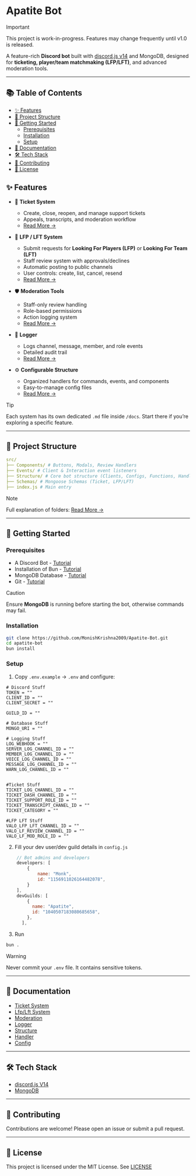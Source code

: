 # Apatite Bot

> [!IMPORTANT]
> This project is work-in-progress. Features may change frequently until v1.0 is released.

A feature-rich **Discord bot** built with [discord.js v14](https://discord.js.org) and MongoDB, designed for **ticketing, player/team matchmaking (LFP/LFT)**, and advanced moderation tools.

---

## 📚 Table of Contents
- [✨ Features](#-features)
- [📂 Project Structure](#-project-structure)
- [🚀 Getting Started](#-getting-started)
     - [Prerequisites](#prerequisites)
     - [Installation](#installation)
     - [Setup](#setup)
- [📑 Documentation](#-documentation)
- [🛠 Tech Stack](#-tech-stack)
- [🤝 Contributing](#-contributing)
- [📜 License](#-license)


## ✨ Features <a name="features"></a>

- 🎫 **Ticket System**
  - Create, close, reopen, and manage support tickets
  - Appeals, transcripts, and moderation workflow
  - [Read More →](./docs/Indev.md)

- 👥 **LFP / LFT System**
  - Submit requests for **Looking For Players (LFP)** or **Looking For Team (LFT)**
  - Staff review system with approvals/declines
  - Automatic posting to public channels
  - User controls: create, list, cancel, resend
  - [Read More →](./docs/Indev.md)

- 🛡 **Moderation Tools**
  - Staff-only review handling
  - Role-based permissions
  - Action logging system
  - [Read More →](./docs/Indev.md)

- 📜 **Logger**
  - Logs channel, message, member, and role events
  - Detailed audit trail
  - [Read More →](./docs/Indev.md)

- ⚙️ **Configurable Structure**
  - Organized handlers for commands, events, and components
  - Easy-to-manage config files
  - [Read More →](./docs/Indev.md)

> [!TIP]
> Each system has its own dedicated `.md` file inside `/docs`. Start there if you’re exploring a specific feature.
---

## 📂 Project Structure <a name="project-structure"></a>

```yaml
src/
├── Components/ # Buttons, Modals, Review Handlers
├── Events/ # Client & Interaction event listeners
├── Structure/ # Core bot structure (Clients, Configs, Functions, Handlers)
├── Schemas/ # Mongoose Schemas (Ticket, LFP/LFT)
├── index.js # Main entry
```
> [!NOTE]
> Full explanation of folders: [Read More →](./docs/Indev.md)

---

## 🚀 Getting Started <a name="getting-started"></a>

### Prerequisites <a name="prerequisites"></a>
- A Discord Bot - [Tutorial](./docs/Indev.md)
- Installation of Bun - [Tutorial](./docs/Indev.md)
- MongoDB Database - [Tutorial](./docs/Indev.md)
- Git - [Tutorial](./docs/Indev.md)

> [!CAUTION]
> Ensure **MongoDB** is running before starting the bot, otherwise commands may fail.

### Installation <a name="installation"></a>
```bash
git clone https://github.com/MonishKrishna2009/Apatite-Bot.git
cd apatite-bot
bun install
```
### Setup <a name="setup"></a>

1. Copy `.env.example` → `.env` and configure:
```env
# Discord Stuff
TOKEN = ""
CLIENT_ID = ""
CLIENT_SECRET = ""

GUILD_ID = ""

# Database Stuff
MONGO_URI = "" 

# Logging Stuff
LOG_WEBHOOK = ""
SERVER_LOG_CHANNEL_ID = ""
MEMBER_LOG_CHANNEL_ID = ""
VOICE_LOG_CHANNEL_ID = ""
MESSAGE_LOG_CHANNEL_ID = ""
WARN_LOG_CHANNEL_ID = ""


#Ticket Stuff
TICKET_LOG_CHANNEL_ID = ""
TICKET_DASH_CHANNEL_ID = ""
TICKET_SUPPORT_ROLE_ID = ""
TICKET_TRANSCRIPT_CHANEL_ID = ""
TICKET_CATEGORY = ""

#LFP LFT Stuff
VALO_LFP_LFT_CHANNEL_ID = ""
VALO_LF_REVIEW_CHANNEL_ID = ""
VALO_LF_MOD_ROLE_ID = ""
```

2. Fill your dev user/dev guild details in `config.js`
```js
    // Bot admins and developers
    developers: [
        {
            name: "Monk",
            id: "1156911026164482078",
        }
    ],
    devGuilds: [
        {
          name: "Apatite",
          id: "1040507183080685658",
        },
      ],
```
3. Run
```bash
bun .
```
> [!WARNING]
> Never commit your `.env` file. It contains sensitive tokens.

---

## 📑 Documentation <a name="documentation"></a>
- [Ticket System](./docs/Indev.md)
- [Lfp/Lft System](./docs/Indev.md)
- [Moderation](./docs/Indev.md)
- [Logger](./docs/Indev.md)
- [Structure](./docs/Indev.md)
- [Handler](./docs/Indev.md)
- [Config](./docs/Indev.md)

---

## 🛠 Tech Stack <a name="tech-stack"></a>
- [discord.js V14](https://discord.js.org)
- [MongoDB](https://www.mongodb.com)

---

## 🤝 Contributing <a name="contribution"></a>
Contributions are welcome! Please open an issue or submit a pull request.

---

## 📜 License <a name="license"></a>
This project is licensed under the MIT License. See [LICENSE](LICENSE)